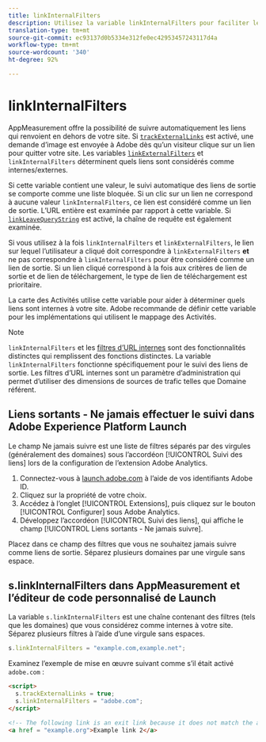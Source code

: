 ```yaml
---
title: linkInternalFilters
description: Utilisez la variable linkInternalFilters pour faciliter le suivi automatique des liens de sortie.
translation-type: tm+mt
source-git-commit: ec93137d0b5334e312fe0ec42953457243117d4a
workflow-type: tm+mt
source-wordcount: '340'
ht-degree: 92%

---
```



# linkInternalFilters

AppMeasurement offre la possibilité de suivre automatiquement les liens qui renvoient en dehors de votre site. Si [`trackExternalLinks`](trackexternallinks.md) est activé, une demande d’image est envoyée à Adobe dès qu’un visiteur clique sur un lien pour quitter votre site. Les variables [`linkExternalFilters`](linkexternalfilters.md) et `linkInternalFilters` déterminent quels liens sont considérés comme internes/externes.

Si cette variable contient une valeur, le suivi automatique des liens de sortie se comporte comme une liste bloquée. Si un clic sur un lien ne correspond à aucune valeur `linkInternalFilters`, ce lien est considéré comme un lien de sortie. L’URL entière est examinée par rapport à cette variable. Si [`linkLeaveQueryString`](linkleavequerystring.md) est activé, la chaîne de requête est également examinée.

Si vous utilisez à la fois `linkInternalFilters` et `linkExternalFilters`, le lien sur lequel l’utilisateur a cliqué doit correspondre à `linkExternalFilters` **et** ne pas correspondre à `linkInternalFilters` pour être considéré comme un lien de sortie. Si un lien cliqué correspond à la fois aux critères de lien de sortie et de lien de téléchargement, le type de lien de téléchargement est prioritaire.

La carte des Activités utilise cette variable pour aider à déterminer quels liens sont internes à votre site. Adobe recommande de définir cette variable pour les implémentations qui utilisent le mappage des Activités.

>[!NOTE]
>
>`linkInternalFilters` et les [filtres d’URL internes](/help/admin/admin/internal-url-filter-admin.md) sont des fonctionnalités distinctes qui remplissent des fonctions distinctes. La variable `linkInternalFilters` fonctionne spécifiquement pour le suivi des liens de sortie. Les filtres d’URL internes sont un paramètre d’administration qui permet d’utiliser des dimensions de sources de trafic telles que Domaine référent.

## Liens sortants - Ne jamais effectuer le suivi dans Adobe Experience Platform Launch

Le champ Ne jamais suivre est une liste de filtres séparés par des virgules (généralement des domaines) sous l’accordéon [!UICONTROL Suivi des liens] lors de la configuration de l’extension Adobe Analytics.

1. Connectez-vous à [launch.adobe.com](https://launch.adobe.com) à l’aide de vos identifiants Adobe ID.
2. Cliquez sur la propriété de votre choix.
3. Accédez à l’onglet [!UICONTROL Extensions], puis cliquez sur le bouton [!UICONTROL Configurer] sous Adobe Analytics.
4. Développez l’accordéon [!UICONTROL Suivi des liens], qui affiche le champ [!UICONTROL Liens sortants - Ne jamais suivre].

Placez dans ce champ des filtres que vous ne souhaitez jamais suivre comme liens de sortie. Séparez plusieurs domaines par une virgule sans espace.

## s.linkInternalFilters dans AppMeasurement et l’éditeur de code personnalisé de Launch

La variable `s.linkInternalFilters` est une chaîne contenant des filtres (tels que les domaines) que vous considérez comme internes à votre site. Séparez plusieurs filtres à l’aide d’une virgule sans espaces.

```js
s.linkInternalFilters = "example.com,example.net";
```

Examinez l’exemple de mise en œuvre suivant comme s’il était activé `adobe.com` :

```html
<script>
  s.trackExternalLinks = true;
  s.linkInternalFilters = "adobe.com";
</script>

<!-- The following link is an exit link because it does not match the anything under linkInternalFilters -->
<a href = "example.org">Example link 2</a>
```
